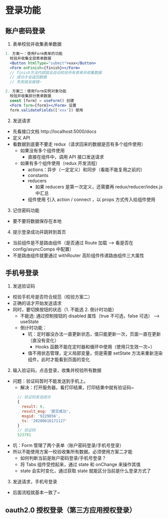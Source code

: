 <!--
 * @Author: your name
 * @Date: 2020-06-16 23:48:36
 * @LastEditTime: 2020-06-16 23:48:37
 * @LastEditors: Please set LastEditors
 * @Description: In User Settings Edit
 * @FilePath: \React-project-cms\temp.md
--> 
# 登录功能

## 账户密码登录

1. 表单校验并收集表单数据

```jsx
1. 方案一：使用Form表单的功能
  校验并收集全部表单数据
  <Button htmlType="submit">xxx</Button>
  <Form onFinish={finish}></Form>
  // finish方法内部就会自动校验所有表单并收集数据
  // 成功才会返回数据
  // 失败就会报错~

2. 方案二：使用form实例对象功能
  校验并收集部分表单数据
  const [form] = useForm() 创建
  <Form form={form}></Form> 设置
  form.validateFields(['xxx']) 使用
```

2. 发送请求

- 先看接口文档 http://localhost:5000/docs
- 定义 API
- 看数据到底要不要走 redux（请求回来的数据是否有多个组件使用）
  - 如果没有多个组件使用
    - 直接在组件中，调用 API 接口发送请求
  - 如果有多个组件使用（redux 开发流程）
    - actions：异步（一定定义）和同步（看能不能复用之前的）
    - constants
    - reducers
      - 如果 reducers 是第一次定义，还需要再 redux/reducer/index.js 中汇总
    - 组件使用 引入 action / connect ，以 props 方式传入给组件使用

3. 记住密码功能

- 要不要将数据保存在本地

4. 提示登录成功并跳转到首页

- 当前组件是不是路由组件（是否通过 Route 加载 --> 看是否在 config/asyncComps 中配置）
- 不是路由组件就要通过 withRouter 高阶组件传递路由组件三大属性

## 手机号登录

1. 发送验证码

- 校验手机号是否符合规范（校验方案二）
- 正确的话才开始发送请求
- 同时，要切换按钮的状态（1. 不能选 2. 倒计时功能）
  - 不能选: 通过控制按钮的 disabled 属性（true 不可选，false 可选） --> useState
  - 倒计时功能：
    - 坑：定时器没办法一直更新状态，值只能更新一次，页面一直在更新（直没有变化）
      - Hooks 函数不能在定时器和循环中使用（使用只生效一次~）
    - 值不用状态管理，定义局部变量，但是需要 setState 方法来重新渲染组件，此时才能看到页面的变化

2. 输入验证码，点击登录，收集并校验所有数据

- 问题：验证码暂时不能发送到手机上。
  - 解决：打开服务器，看打印结果，打印结果中就有验证码~
  ```js
    // 验证码发送成功
    {
      result: 0,
      result_msg: '提交成功',
      msgid: '9229856',
      ts: '20200616171127'
    }
    // 验证码
    523791
  ```
- 坑：Form 管理了两个表单（账户密码登录/手机号登录）
- 所以不能使用方案一校验收集所有数据。必须使用方案二才能
  - 如何判断当前是账户密码登录/手机号登录？
  - 将 Tabs 组件受控起来，通过 state 和 onChange 来操作其值
  - state 会实时变化，通过获取 state 就能区分当前是什么登录方式了

3. 发送请求，手机号登录

- 后面流程就基本一致了~

## oauth2.0 授权登录（第三方应用授权登录）
